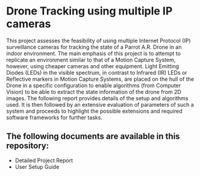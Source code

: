 # Drone Tracking using multiple IP cameras
This project assesses the feasibility of using multiple Internet Protocol (IP)
surveillance cameras for tracking the state of a Parrot A.R. Drone in an indoor
environment. The main emphasis of this project is to attempt to replicate
an environment similar to that of a Motion Capture System, however, using
cheaper cameras and other equipment. Light Emitting Diodes (LEDs) in the
visible spectrum, in contrast to Infrared (IR) LEDs or Reflective markers in
Motion Capture Systems, are placed on the hull of the Drone in a specific configuration
to enable algorithms (from Computer Vision) to be able to extract
the state information of the drone from 2D images.
The following report provides details of the setup and algorithms used. It
is then followed by an extensive evaluation of parameters of such a system and
proceeds to highlight the possible extensions and required software frameworks
for further tasks.

## The following documents are available in this repository:

* Detailed Project Report
* User Setup Guide 
